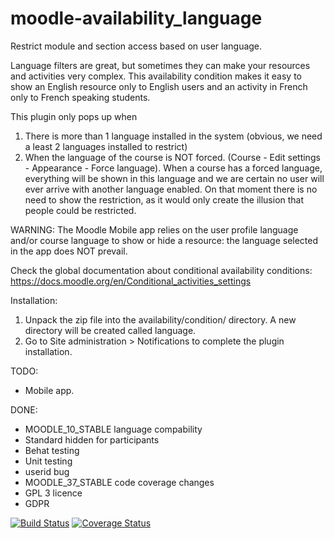 moodle-availability_language
======================================

Restrict module and section access based on user language.

Language filters are great, but sometimes they can make your resources and activities very complex. 
This availability condition makes it easy to show an English resource only to English users and an
activity in French only to French speaking students.

This plugin only pops up when
1. There is more than 1 language installed in the system (obvious, we need a least 2 languages installed
   to restrict)
2. When the language of the course is NOT forced. (Course - Edit settings - Appearance - Force language).
   When a course has a forced language, everything will be shown in this language and we are certain no
   user will ever arrive with another language enabled. On that moment there is no need to show the
   restriction, as it would only create the illusion that people could be restricted.

WARNING: The Moodle Mobile app relies on the user profile language and/or course language to show or
hide a resource: the language selected in the app does NOT prevail.

Check the global documentation about conditional availability conditions:
   https://docs.moodle.org/en/Conditional_activities_settings

Installation:

1. Unpack the zip file into the availability/condition/ directory. A new directory will be created called
   language.
2. Go to Site administration > Notifications to complete the plugin installation.

TODO:
* Mobile app.

DONE:
* MOODLE_10_STABLE language compability
* Standard hidden for participants
* Behat testing
* Unit testing
* userid bug
* MOODLE_37_STABLE code coverage changes
* GPL 3 licence
* GDPR


[![Build Status](https://travis-ci.com/ewallah/moodle-availability_language.svg?branch=main)](https://travis-ci.com/ewallah/moodle-availability_language)
[![Coverage Status](https://coveralls.io/repos/github/ewallah/moodle-availability_language/badge.svg?branch=main)](https://coveralls.io/github/ewallah/moodle-availability_language?branch=main)
